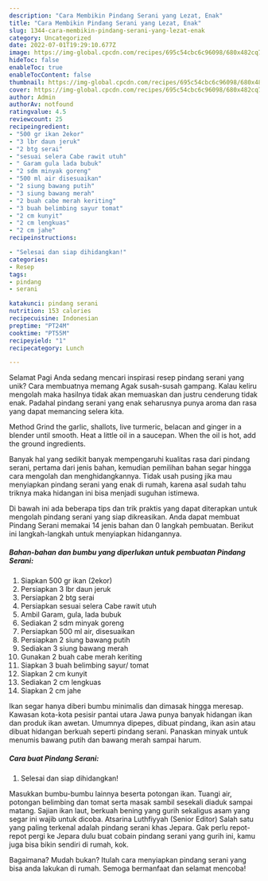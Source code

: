 ```yaml
---
description: "Cara Membikin Pindang Serani yang Lezat, Enak"
title: "Cara Membikin Pindang Serani yang Lezat, Enak"
slug: 1344-cara-membikin-pindang-serani-yang-lezat-enak
category: Uncategorized
date: 2022-07-01T19:29:10.677Z
image: https://img-global.cpcdn.com/recipes/695c54cbc6c96098/680x482cq70/pindang-serani-foto-resep-utama.jpg
hideToc: false
enableToc: true
enableTocContent: false
thumbnail: https://img-global.cpcdn.com/recipes/695c54cbc6c96098/680x482cq70/pindang-serani-foto-resep-utama.jpg
cover: https://img-global.cpcdn.com/recipes/695c54cbc6c96098/680x482cq70/pindang-serani-foto-resep-utama.jpg
author: Admin
authorAv: notfound
ratingvalue: 4.5
reviewcount: 25
recipeingredient:
- "500 gr ikan 2ekor"
- "3 lbr daun jeruk"
- "2 btg serai"
- "sesuai selera Cabe rawit utuh"
- " Garam gula lada bubuk"
- "2 sdm minyak goreng"
- "500 ml air disesuaikan"
- "2 siung bawang putih"
- "3 siung bawang merah"
- "2 buah cabe merah keriting"
- "3 buah belimbing sayur tomat"
- "2 cm kunyit"
- "2 cm lengkuas"
- "2 cm jahe"
recipeinstructions:

- "Selesai dan siap dihidangkan!"
categories:
- Resep
tags:
- pindang
- serani

katakunci: pindang serani 
nutrition: 153 calories
recipecuisine: Indonesian
preptime: "PT24M"
cooktime: "PT55M"
recipeyield: "1"
recipecategory: Lunch

---
```



Selamat Pagi Anda sedang mencari inspirasi resep pindang serani yang unik? Cara membuatnya memang Agak susah-susah gampang. Kalau keliru mengolah maka hasilnya tidak akan memuaskan dan justru cenderung tidak enak. Padahal pindang serani yang enak seharusnya punya aroma dan rasa yang dapat memancing selera kita.


Method Grind the garlic, shallots, live turmeric, belacan and ginger in a blender until smooth. Heat a little oil in a saucepan. When the oil is hot, add the ground ingredients.

Banyak hal yang sedikit banyak mempengaruhi kualitas rasa dari pindang serani, pertama dari jenis bahan, kemudian pemilihan bahan segar hingga cara mengolah dan menghidangkannya. Tidak usah pusing jika mau menyiapkan pindang serani yang enak di rumah, karena asal sudah tahu triknya maka hidangan ini bisa menjadi suguhan istimewa.


Di bawah ini ada beberapa tips dan trik praktis yang dapat diterapkan untuk mengolah pindang serani yang siap dikreasikan. Anda dapat membuat Pindang Serani memakai 14 jenis bahan dan 0 langkah pembuatan. Berikut ini langkah-langkah untuk menyiapkan hidangannya.

<!--inarticleads1-->

##### Bahan-bahan dan bumbu yang diperlukan untuk pembuatan Pindang Serani:

1. Siapkan 500 gr ikan (2ekor)
1. Persiapkan 3 lbr daun jeruk
1. Persiapkan 2 btg serai
1. Persiapkan sesuai selera Cabe rawit utuh
1. Ambil  Garam, gula, lada bubuk
1. Sediakan 2 sdm minyak goreng
1. Persiapkan 500 ml air, disesuaikan
1. Persiapkan 2 siung bawang putih
1. Sediakan 3 siung bawang merah
1. Gunakan 2 buah cabe merah keriting
1. Siapkan 3 buah belimbing sayur/ tomat
1. Siapkan 2 cm kunyit
1. Sediakan 2 cm lengkuas
1. Siapkan 2 cm jahe


Ikan segar hanya diberi bumbu minimalis dan dimasak hingga meresap. Kawasan kota-kota pesisir pantai utara Jawa punya banyak hidangan ikan dan produk ikan awetan. Umumnya dipepes, dibuat pindang, ikan asin atau dibuat hidangan berkuah seperti pindang serani. Panaskan minyak untuk menumis bawang putih dan bawang merah sampai harum. 

<!--inarticleads2-->

##### Cara buat Pindang Serani:


1. Selesai dan siap dihidangkan!

Masukkan bumbu-bumbu lainnya beserta potongan ikan. Tuangi air, potongan belimbing dan tomat serta masak sambil sesekali diaduk sampai matang. Sajian ikan laut, berkuah bening yang gurih sekaligus asam yang segar ini wajib untuk dicoba. Atsarina Luthfiyyah (Senior Editor) Salah satu yang paling terkenal adalah pindang serani khas Jepara. Gak perlu repot-repot pergi ke Jepara dulu buat cobain pindang serani yang gurih ini, kamu juga bisa bikin sendiri di rumah, kok. 

Bagaimana? Mudah bukan? Itulah cara menyiapkan pindang serani yang bisa anda lakukan di rumah. Semoga bermanfaat dan selamat mencoba!
